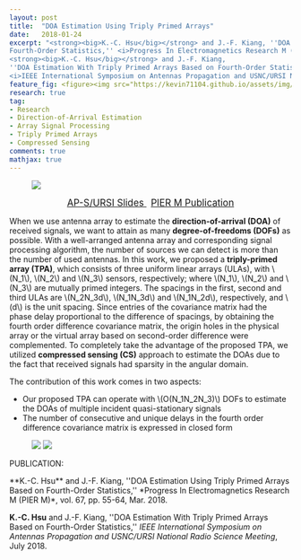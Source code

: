 ```yaml
---
layout: post
title:  "DOA Estimation Using Triply Primed Arrays"
date:   2018-01-24
excerpt: "<strong><big>K.-C. Hsu</big></strong> and J.-F. Kiang, ''DOA Estimation Using Triply Primed Arrays Based on
Fourth-Order Statistics,'' <i>Progress In Electromagnetics Research M (PIER M)</i>, vol. 67, pp. 55-64, 2018.<br>
<strong><big>K.-C. Hsu</big></strong> and J.-F. Kiang,
''DOA Estimation With Triply Primed Arrays Based on Fourth-Order Statistics,'' 
<i>IEEE International Symposium on Antennas Propagation and USNC/URSI National Radio Science Meeting</i>, 2018."
feature_fig: <figure><img src="https://kevin71104.github.io/assets/img/DOA_TPA/array.jpg"></figure>
research: true
tag:
- Research
- Direction-of-Arrival Estimation
- Array Signal Processing
- Triply Primed Arrays
- Compressed Sensing
comments: true
mathjax: true
---
```


<figure>
	<img src="https://kevin71104.github.io/assets/img/DOA_TPA/array.jpg">
</figure>

<center>
	<a href="{{site.url}}/assets/document/aps_ursi_slides.pdf" target="_blank" class="btn btn-danger">
		<span style="font-size: 120%;">
		AP-S/URSI Slides
		</span>
	</a>
	&nbsp;
	<a href="http://www.jpier.org/PIERM/pier.php?paper=18012404" target="_blank" class="btn btn-warning">
		<span style="font-size: 120%;">
		PIER M Publication
		</span>
	</a>
</center>

When we use antenna array to estimate the **direction-of-arrival (DOA)** of received signals,
we want to attain as many **degree-of-freedoms (DOFs)** as possible.
With a well-arranged antenna array and corresponding signal processing algorithm, 
the number of sources we can detect is more than the number of used antennas.
In this work, we proposed a **triply-primed array (TPA)**, which consists of three uniform linear arrays (ULAs), 
with \\(N_1\\), \\(N_2\\) and \\(N_3\\) sensors, respectively; where \\(N_1\\), \\(N_2\\) and \\(N_3\\) are mutually primed integers.
The spacings in the first, second and third ULAs are \\(N_2N_3d\\), \\(N_1N_3d\\) and \\(N_1N_2d\\), respectively, and \\(d\\) is the unit spacing.
Since entries of the covariance matrix had the phase delay proportional to the difference of spacings, 
by obtaining the fourth order difference covariance matrix,
the origin holes in the physical array or the virtual array based on second-order difference were complemented.
To completely take the advantage of the proposed TPA, we utilized **compressed sensing (CS)** approach to estimate the DOAs 
due to the fact that received signals had sparsity in the angular domain.

The contribution of this work comes in two aspects:
- Our proposed TPA can operate with \\(O(N_1N_2N_3)\\) DOFs to estimate the DOAs of multiple incident quasi-stationary signals
- The number of consecutive and unique delays in the fourth order difference covariance matrix is expressed in closed form 

<figure class="half">
	<img src="https://kevin71104.github.io/assets/img/DOA_TPA/CPA.jpg" class="img-disappear"> 
	<img src="https://kevin71104.github.io/assets/img/DOA_TPA/TPA.jpg">
</figure>

<p class="double_underline">PUBLICATION:</p>
**K.-C. Hsu** and J.-F. Kiang, 
''DOA Estimation Using Triply Primed Arrays Based on Fourth-Order Statistics,'' 
*Progress In Electromagnetics Research M (PIER M)*, vol. 67, pp. 55-64, Mar. 2018.

**K.-C. Hsu** and J.-F. Kiang,
''DOA Estimation With Triply Primed Arrays Based on Fourth-Order Statistics,'' 
*IEEE International Symposium on Antennas Propagation and USNC/URSI National Radio Science Meeting*, July 2018.
